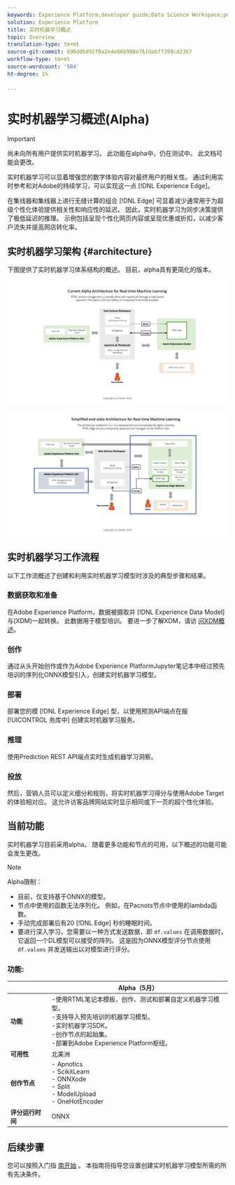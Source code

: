 ```yaml
---
keywords: Experience Platform;developer guide;Data Science Workspace;popular topics;Real time machine learning;
solution: Experience Platform
title: 实时机器学习概述
topic: Overview
translation-type: tm+mt
source-git-commit: 690ddbd92f0a2e4e06b988e761dabff399cd2367
workflow-type: tm+mt
source-wordcount: '504'
ht-degree: 1%

---
```



# 实时机器学习概述(Alpha)

>[!IMPORTANT]
>
>尚未向所有用户提供实时机器学习。 此功能在alpha中，仍在测试中。 此文档可能会更改。

实时机器学习可以显着增强您的数字体验内容对最终用户的相关性。 通过利用实时参考和对Adobe的持续学习，可以实现这一点 [!DNL Experience Edge]。

在集线器和集线器上进行无缝计算的组合 [!DNL Edge] 可显着减少通常用于为超级个性化体验提供相关性和响应性的延迟。 因此，实时机器学习为同步决策提供了极低延迟的推理。 示例包括呈现个性化网页内容或呈现优惠或折扣，以减少客户流失并提高网店转化率。

## 实时机器学习架构 {#architecture}

下图提供了实时机器学习体系结构的概述。 目前，alpha具有更简化的版本。

![α拱](../images/rtml/alpha-arch.png)

![简化的概述](../images/rtml/end-to-end-arch.png)

## 实时机器学习工作流程

以下工作流概述了创建和利用实时机器学习模型时涉及的典型步骤和结果。

### 数据获取和准备

在Adobe Experience Platform，数据被摄取并 [!DNL Experience Data Model] 与(XDM)一起转换。 此数据用于模型培训。 要进一步了解XDM，请访 [问XDM概述](../../xdm/home.md)。

### 创作

通过从头开始创作或作为Adobe Experience PlatformJupyter笔记本中经过预先培训的序列化ONNX模型引入，创建实时机器学习模型。

### 部署

部署您的模 [!DNL Experience Edge] 型，以使用预测API端点在服 [!UICONTROL 务库中] 创建实时机器学习服务。

### 推理

使用Prediction REST API端点实时生成机器学习洞察。

### 投放

然后，营销人员可以定义细分和规则，将实时机器学习得分与使用Adobe Target的体验相对应。 这允许访客品牌网站实时显示相同或下一页的超个性化体验。

## 当前功能

实时机器学习目前采用alpha。 随着更多功能和节点的可用，以下概述的功能可能会发生更改。

>[!NOTE]
>
> Alpha限制：
> - 目前，仅支持基于ONNX的模型。
> - 节点中使用的函数无法序列化。 例如，在Pacnots节点中使用的lambda函数。
> - 手动完成部署后有20 [!DNL Edge] 秒的睡眠时间。
> - 要进行深入学习，您需要以一种方式发送数据，即 `df.values` 在调用数据时，它返回一个DL模型可以接受的阵列。 这是因为ONNX模型评分节点使用 `df.values` 并发送输出以对模型进行评分。



### 功能:

|  | Alpha（5月） |
| --- | --- |
| **功能** | -使用RTML笔记本模板，创作、测试和部署自定义机器学习模型。 <br> -支持导入预先培训的机器学习模型。 <br> -实时机器学习SDK。 <br> -创作节点的起始集。 <br> -部署到Adobe Experience Platform枢纽。 |
| **可用性** | 北美洲 |
| **创作节点** | - Apnotics <br> - ScikitLearn <br> - ONNXode <br> - Split <br> - ModelUpload <br> - OneHotEncoder |
| **评分运行时间** | ONNX |

## 后续步骤

您可以按照入门指 [南开始](./getting-started.md) 。 本指南将指导您设置创建实时机器学习模型所需的所有先决条件。

